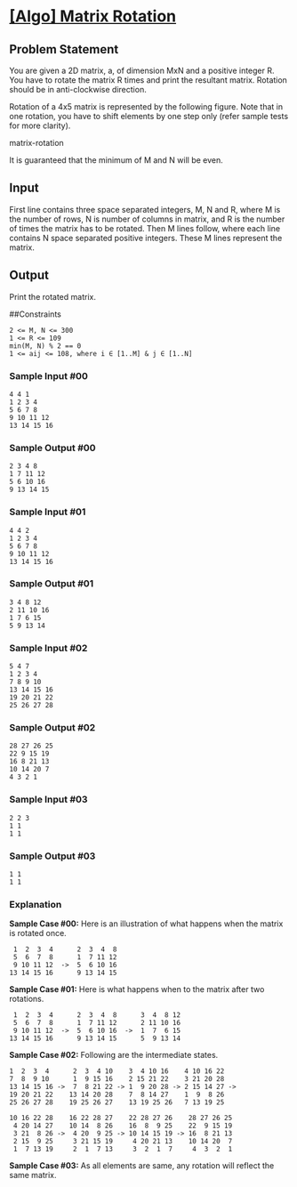 # [[Algo] Matrix Rotation](https://www.hackerrank.com/challenges/matrix-rotation-algo)

## Problem Statement

You are given a 2D matrix, a, of dimension MxN and a positive integer R. You have to rotate the matrix R times and print the resultant matrix. Rotation should be in anti-clockwise direction.

Rotation of a 4x5 matrix is represented by the following figure. Note that in one rotation, you have to shift elements by one step only (refer sample tests for more clarity).

matrix-rotation

It is guaranteed that the minimum of M and N will be even.

## Input 
First line contains three space separated integers, M, N and R, where M is the number of rows, N is number of columns in matrix, and R is the number of times the matrix has to be rotated. 
Then M lines follow, where each line contains N space separated positive integers. These M lines represent the matrix.

## Output 
Print the rotated matrix.

##Constraints 
```
2 <= M, N <= 300 
1 <= R <= 109 
min(M, N) % 2 == 0 
1 <= aij <= 108, where i ∈ [1..M] & j ∈ [1..N]
```

### Sample Input #00
```
4 4 1
1 2 3 4
5 6 7 8
9 10 11 12
13 14 15 16
```

### Sample Output #00
```
2 3 4 8
1 7 11 12
5 6 10 16
9 13 14 15
```

### Sample Input #01
```
4 4 2
1 2 3 4
5 6 7 8
9 10 11 12
13 14 15 16
```

### Sample Output #01
```
3 4 8 12
2 11 10 16
1 7 6 15
5 9 13 14
```

### Sample Input #02
```
5 4 7
1 2 3 4
7 8 9 10
13 14 15 16
19 20 21 22
25 26 27 28
```

### Sample Output #02
```
28 27 26 25
22 9 15 19
16 8 21 13
10 14 20 7
4 3 2 1
```

### Sample Input #03
```
2 2 3
1 1
1 1
```

### Sample Output #03
```
1 1
1 1
```

### Explanation 

**Sample Case #00:** Here is an illustration of what happens when the matrix is rotated once.

```
 1  2  3  4      2  3  4  8
 5  6  7  8      1  7 11 12
 9 10 11 12  ->  5  6 10 16
13 14 15 16      9 13 14 15
```

**Sample Case #01:** Here is what happens when to the matrix after two rotations.

```
 1  2  3  4      2  3  4  8      3  4  8 12
 5  6  7  8      1  7 11 12      2 11 10 16
 9 10 11 12  ->  5  6 10 16  ->  1  7  6 15
13 14 15 16      9 13 14 15      5  9 13 14
```

**Sample Case #02:** Following are the intermediate states.

```
1  2  3  4      2  3  4 10    3  4 10 16    4 10 16 22
7  8  9 10      1  9 15 16    2 15 21 22    3 21 20 28
13 14 15 16 ->  7  8 21 22 -> 1  9 20 28 -> 2 15 14 27 ->
19 20 21 22    13 14 20 28    7  8 14 27    1  9  8 26
25 26 27 28    19 25 26 27    13 19 25 26   7 13 19 25
```
```
10 16 22 28    16 22 28 27    22 28 27 26    28 27 26 25
 4 20 14 27    10 14  8 26    16  8  9 25    22  9 15 19
 3 21  8 26 ->  4 20  9 25 -> 10 14 15 19 -> 16  8 21 13
 2 15  9 25     3 21 15 19     4 20 21 13    10 14 20  7
 1  7 13 19     2  1  7 13     3  2  1  7     4  3  2  1
```

**Sample Case #03:** As all elements are same, any rotation will reflect the same matrix.